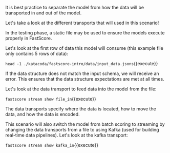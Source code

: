 It is best practice to separate the model from how the data will be transported in and out of the model. 

Let's take a look at the different transports that will used in this scenario!

In the testing phase, a static file may be used to ensure the models execute properly in FastScore. 

Let's look at the first row of data this model will consume (this example file only contains 5 rows of data):

`head -1 ./katacoda/fastscore-intro/data/input_data.jsons`{{execute}}

If the data structure does not match the input schema, we will receive an error. This ensures that the data structure expectations are met at all times.

Let's look at the data transport to feed data into the model from the file:

`fastscore stream show file_in`{{execute}}

The data transports specify where the data is located, how to move the data, and how the data is encoded. 

This scenario will also switch the model from batch scoring to streaming by changing the data transports from a file to using Kafka (used for building real-time data pipelines).
Let's look at the kafka transport:

`fastscore stream show kafka_in`{{execute}}
